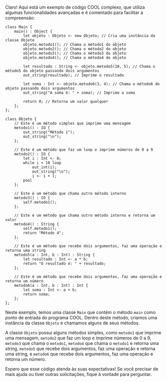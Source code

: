 Claro! Aqui está um exemplo de código COOL complexo, que utiliza algumas funcionalidades avançadas e é comentado para facilitar a compreensão:

```
class Main {
    main() : Object {
        let objeto : Objeto <- new Objeto; // Cria uma instância da classe Objeto
        objeto.metodo1(); // Chama o método1 do objeto
        objeto.metodo2(); // Chama o método2 do objeto
        objeto.metodo3(); // Chama o método3 do objeto
        objeto.metodo4(); // Chama o método4 do objeto

        let resultado : String <- objeto.metodo5(10, 5); // Chama o método5 do objeto passando dois argumentos
        out_string(resultado); // Imprime o resultado
        
        let soma : Int <- objeto.metodo6(3, 4); // Chama o método6 do objeto passando dois argumentos
        out_string("A soma é: " + soma); // Imprime a soma

        return 0; // Retorna um valor qualquer
    };
};

class Objeto {
    // Este é um método simples que imprime uma mensagem
    metodo1() : IO {
        out_string("Método 1");
        out_string("\n");
    };

    // Este é um método que faz um loop e imprime números de 0 a 9
    metodo2() : IO {
        let i : Int <- 0;
        while i < 10 loop
            out_int(i);
            out_string("\n");
            i <- i + 1;
        pool
    };

    // Este é um método que chama outro método interno
    metodo3() : IO {
        self.metodo1();
    };

    // Este é um método que chama outro método interno e retorna um valor
    metodo4() : String {
        self.metodo1();
        return "Método 4";
    };

    // Este é um método que recebe dois argumentos, faz uma operação e retorna uma string
    metodo5(a : Int, b : Int) : String {
        let resultado : Int <- a * b;
        return "O resultado é: " + resultado;
    };

    // Este é um método que recebe dois argumentos, faz uma operação e retorna um número
    metodo6(a : Int, b : Int) : Int {
        let soma : Int <- a + b;
        return soma;
    };
};
```

Neste exemplo, temos uma classe `Main` que contém o método `main` como ponto de entrada do programa COOL. Dentro deste método, criamos uma instância da classe `Objeto` e chamamos alguns de seus métodos.

A classe `Objeto` possui alguns métodos simples, como `metodo1` que imprime uma mensagem, `metodo2` que faz um loop e imprime números de 0 a 9, `metodo3` que chama o `metodo1`, `metodo4` que chama o `metodo1` e retorna uma string, `metodo5` que recebe dois argumentos, faz uma operação e retorna uma string, e `metodo6` que recebe dois argumentos, faz uma operação e retorna um número.

Espero que esse código atenda às suas expectativas! Se você precisar de mais ajuda ou tiver outras solicitações, fique à vontade para perguntar.
